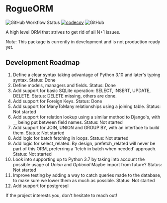 # RogueORM

![GitHub Workflow Status](https://img.shields.io/github/actions/workflow/status/MaxDude132/RogueORM/python-package.yml?branch=main)
[![codecov](https://codecov.io/gh/MaxDude132/RogueORM/branch/main/graph/badge.svg?token=U7DKE4S8SV)](https://codecov.io/gh/MaxDude132/RogueORM)
![GitHub](https://img.shields.io/github/license/MaxDude132/RogueORM)

 A high level ORM that strives to get rid of all N+1 issues.

_Note_: This package is currently in development and is not production ready yet.

## Development Roadmap
 1. Define a clear syntax taking advantage of Python 3.10 and later's typing syntax. Status: Done
 2. Define models, managers and fields. Status: Done
 3. Add support for basic SQLite operation: SELECT, INSERT, UPDATE, DELETE. Status: DELETE missing, others are done.
 4. Add support for Foreign Keys. Status: Done
 5. Add support for ManyToMany relationships using a joining table. Status: Not started
 6. Add support for relation lookup using a similar method to Django's, with __ being put between field names. Status: Not started
 7. Add support for JOIN, UNION and GROUP BY, with an interface to build them. Status: Not started
 8. Add logic for batch fetching in loops. Status: Not started
 9. Add logic for select_related. By design, prefetch_related will never be part of this ORM, preferring a 'fetch in batch when needed' approach. Status: Not started
 10. Look into supporting up to Python 3.7 by taking into account the possible usage of *Union* and *Optional* Maybe import from future? Status: Not started
 11. Improve testing by adding a way to catch queries made to the database, to make sure we lower them as much as possible. Status: Not started
 12. Add support for postgresql

If the project interests you, don't hesitate to reach out!
